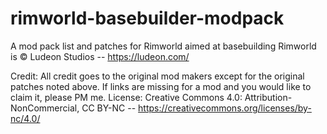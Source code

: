 # rimworld-basebuilder-modpack
A mod pack list and patches for Rimworld aimed at basebuilding
Rimworld is © Ludeon Studios -- https://ludeon.com/

Credit:  All credit goes to the original mod makers except for the original patches noted above.  If links are missing for a mod and you would like to claim it, please PM me.
License: Creative Commons 4.0:  Attribution-NonCommercial, CC BY-NC -- https://creativecommons.org/licenses/by-nc/4.0/
